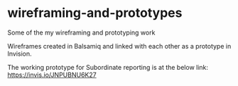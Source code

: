 # wireframing-and-prototypes
Some of the my wireframing and prototyping work

Wireframes created in Balsamiq and linked with each other as a prototype in Invision.

The working prototype for Subordinate reporting is at the below link:
https://invis.io/JNPUBNU6K27
